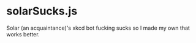 # solarSucks.js
Solar (an acquaintance)'s xkcd bot fucking sucks so I made my own that works better.

